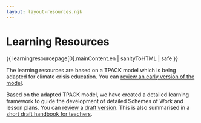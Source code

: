 ```yaml
---
layout: layout-resources.njk
---
```

# Learning Resources

{{ learningresourcepage[0].mainContent.en | sanityToHTML | safe }}

<p>The learning resources are based on a TPACK model which is being adapted for climate crisis education. You can <a href="/documents/IO2 - pedagogical framework.pdf">review an early version of the model</a>.</p><p>Based on the adapted TPACK model, we have created a detailed learning framework to guide the development of detailed Schemes of Work and lesson plans. You can <a href="/documents/IO4 - generic learning framework.pdf">review a draft version</a>. This is also summarised in a <a href="/documents/uk/IO4 - handbook for UK teachers.pdf">short draft handbook for teachers</a>.</p>